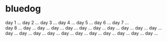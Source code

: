 # bluedog

day 1 ...
day 2 ...
day 3 ...
day 4 ...
day 5 ...
day 6 ...
day 7 ...  
day 8 ...
day ...
day ...
day ...
day ...
day ...
day ...
day ...
day ...
day ...
day ...
day ...
day ...
day ...
day ...
day ...
day ...
day ...
day ...
day ...
day ...
day ...



